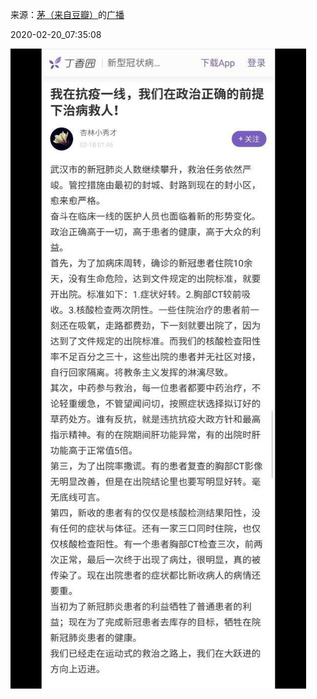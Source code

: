 来源：[茅（来自豆瓣）](https://www.douban.com/people/1258815/)的[广播](https://www.douban.com/people/1258815/status/2822096195/)


2020-02-20_07:35:08


![](./pic/2020-02-20_07:35:08-茅的广播1.jpg)  


